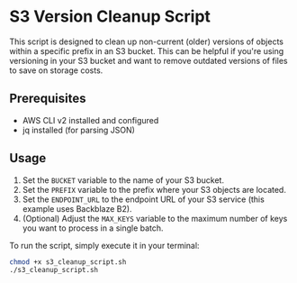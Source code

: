 # S3 Version Cleanup Script

This script is designed to clean up non-current (older) versions of objects within a specific prefix in an S3 bucket. This can be helpful if you're using versioning in your S3 bucket and want to remove outdated versions of files to save on storage costs.

## Prerequisites

- AWS CLI v2 installed and configured
- jq installed (for parsing JSON)

## Usage

1. Set the `BUCKET` variable to the name of your S3 bucket.
2. Set the `PREFIX` variable to the prefix where your S3 objects are located.
3. Set the `ENDPOINT_URL` to the endpoint URL of your S3 service (this example uses Backblaze B2).
4. (Optional) Adjust the `MAX_KEYS` variable to the maximum number of keys you want to process in a single batch.

To run the script, simply execute it in your terminal:

```bash
chmod +x s3_cleanup_script.sh
./s3_cleanup_script.sh

